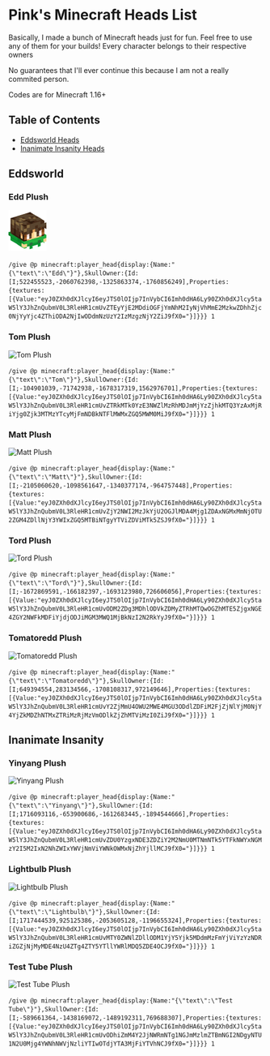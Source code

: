 # Pink's Minecraft Heads List

Basically, I made a bunch of Minecraft heads just for fun. Feel free to use any of them for your builds! Every character belongs to their respective owners

No guarantees that I'll ever continue this because I am not a really commited person.

Codes are for Minecraft 1.16+

## Table of Contents
- [Eddsworld Heads](https://github.com/TheBoxfort/minecraft-head-codes#eddsworld)
- [Inanimate Insanity Heads](https://github.com/TheBoxfort/minecraft-head-codes#inanimate-insanity)

## Eddsworld

### Edd Plush

![Edd Plush](https://raw.githubusercontent.com/TheBoxfort/minecraft-head-codes/main/head-samples/ew-edd.png)

```/give @p minecraft:player_head{display:{Name:"{\"text\":\"Edd\"}"},SkullOwner:{Id:[I;522455523,-2060762398,-1325863374,-1760856249],Properties:{textures:[{Value:"eyJ0ZXh0dXJlcyI6eyJTS0lOIjp7InVybCI6Imh0dHA6Ly90ZXh0dXJlcy5taW5lY3JhZnQubmV0L3RleHR1cmUvZTEyYjE2MDdiOGFjYmNhM2IyNjVhMmE2MzkwZDhhZjc0NjYyYjc4ZThiODA2NjIwODdmNzUzY2IzMzgzNjY2ZiJ9fX0="}]}}} 1```

### Tom Plush

![Tom Plush](https://raw.githubusercontent.com/TheBoxfort/minecraft-head-codes/main/head-samples/ew-tom.png)

```/give @p minecraft:player_head{display:{Name:"{\"text\":\"Tom\"}"},SkullOwner:{Id:[I;-104901039,-71742938,-1678317319,1562976701],Properties:{textures:[{Value:"eyJ0ZXh0dXJlcyI6eyJTS0lOIjp7InVybCI6Imh0dHA6Ly90ZXh0dXJlcy5taW5lY3JhZnQubmV0L3RleHR1cmUvZTRkMTk0YzE3NWZlMzRhMDJmMjYzZjhkMTQ3YzAxMjRiYjg0Zjk3MTMzYTcyMjFmNDBkNTFlMWMxZGQ5MWM0MiJ9fX0="}]}}} 1```

### Matt Plush

![Matt Plush](https://raw.githubusercontent.com/TheBoxfort/minecraft-head-codes/main/head-samples/ew-matt.png)

```/give @p minecraft:player_head{display:{Name:"{\"text\":\"Matt\"}"},SkullOwner:{Id:[I;-2105060620,-1098561647,-1340377174,-964757448],Properties:{textures:[{Value:"eyJ0ZXh0dXJlcyI6eyJTS0lOIjp7InVybCI6Imh0dHA6Ly90ZXh0dXJlcy5taW5lY3JhZnQubmV0L3RleHR1cmUvZjY2NWI2MzJkYjU2OGJlMDA4Mjg1ZDAxNGMxMmNjOTU2ZGM4ZDllNjY3YWIxZGQ5MTBiNTgyYTViZDViMTk5ZSJ9fX0="}]}}} 1```

### Tord Plush

![Tord Plush](https://raw.githubusercontent.com/TheBoxfort/minecraft-head-codes/main/head-samples/ew-tord.png)

```/give @p minecraft:player_head{display:{Name:"{\"text\":\"Tord\"}"},SkullOwner:{Id:[I;-1672869591,-166182397,-1693123980,726606056],Properties:{textures:[{Value:"eyJ0ZXh0dXJlcyI6eyJTS0lOIjp7InVybCI6Imh0dHA6Ly90ZXh0dXJlcy5taW5lY3JhZnQubmV0L3RleHR1cmUvODM2ZDg3MDhlODVkZDMyZTRhMTQwOGZhMTE5ZjgxNGE4ZGY2NWFkMDFiYjdjODJiMGM3MWQ1MjBkNzI2N2RkYyJ9fX0="}]}}} 1```

### Tomatoredd Plush

![Tomatoredd Plush](https://raw.githubusercontent.com/TheBoxfort/minecraft-head-codes/main/head-samples/ew-tomatoredd.png)

```/give @p minecraft:player_head{display:{Name:"{\"text\":\"Tomatoredd\"}"},SkullOwner:{Id:[I;649394554,283134566,-1708108317,972149646],Properties:{textures:[{Value:"eyJ0ZXh0dXJlcyI6eyJTS0lOIjp7InVybCI6Imh0dHA6Ly90ZXh0dXJlcy5taW5lY3JhZnQubmV0L3RleHR1cmUvY2ZjMmU4OWU2MWE4MGU3ODdlZDFiM2FjZjNlYjM0NjY4YjZkMDZhNTMxZTRiMzRjMzVmODlkZjZhMTViMzI0ZiJ9fX0="}]}}} 1```

## Inanimate Insanity

### Yinyang Plush

![Yinyang Plush](https://raw.githubusercontent.com/TheBoxfort/minecraft-head-codes/main/head-samples/ii-yinyang.png)

```/give @p minecraft:player_head{display:{Name:"{\"text\":\"Yinyang\"}"},SkullOwner:{Id:[I;1716093116,-653900686,-1612683445,-1894544666],Properties:{textures:[{Value:"eyJ0ZXh0dXJlcyI6eyJTS0lOIjp7InVybCI6Imh0dHA6Ly90ZXh0dXJlcy5taW5lY3JhZnQubmV0L3RleHR1cmUvZDU0YzgxNDE3ZDZiY2M2NmU0MTNmNTk5YTFkNWYxNGMzY2I5M2IxN2NhZWIxYWVjNmViYWNkOWMxNjZhYjllMCJ9fX0="}]}}} 1```

### Lightbulb Plush

![Lightbulb Plush](https://raw.githubusercontent.com/TheBoxfort/minecraft-head-codes/main/head-samples/ii-lightbulb.png)

```/give @p minecraft:player_head{display:{Name:"{\"text\":\"Lightbulb\"}"},SkullOwner:{Id:[I;1717444539,925125386,-2053605128,-1196655324],Properties:{textures:[{Value:"eyJ0ZXh0dXJlcyI6eyJTS0lOIjp7InVybCI6Imh0dHA6Ly90ZXh0dXJlcy5taW5lY3JhZnQubmV0L3RleHR1cmUvMTY0ZWNlZDllODM1YjY5Yjk5MDdmMzFmYjViYzYzNDRiZGZjNjMyMDE4NzU4ZTg4ZTY5YTllYWRlMDQ5ZDE4OCJ9fX0="}]}}} 1```

### Test Tube Plush

![Test Tube Plush](https://raw.githubusercontent.com/TheBoxfort/minecraft-head-codes/main/head-samples/ii-testtube.png)

```/give @p minecraft:player_head{display:{Name:"{\"text\":\"Test Tube\"}"},SkullOwner:{Id:[I;-589661364,-1438169072,-1489192311,769688307],Properties:{textures:[{Value:"eyJ0ZXh0dXJlcyI6eyJTS0lOIjp7InVybCI6Imh0dHA6Ly90ZXh0dXJlcy5taW5lY3JhZnQubmV0L3RleHR1cmUvODhiZmM4Y2JjNWRmNTg1NGJmMzlmZTBmNGI2NDgyNTU1N2U0Mjg4YWNhNWVjNzliYTIwOTdjYTA3MjFiYTVhNCJ9fX0="}]}}} 1```
